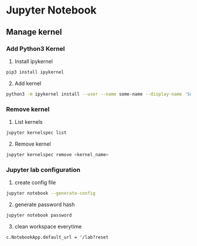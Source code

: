 # Jupyter Notebook

## Manage kernel

### Add Python3 Kernel
1. Install ipykernel
```bash
pip3 install ipykernel
```

2. Add kernel
```bash
python3 -m ipykernel install --user --name some-name --display-name 'Some'
```

### Remove kernel
1. List kernels
```bash
jupyter kernelspec list
```

2. Remove kernel
```bash
jupyter kernelspec remove <kernel_name>
```

### Jupyter lab configuration

1. create config file
```bash
jupyter notebook --generate-config
```

2. generate password hash
```bash
jupyter notebook password
```

3. clean workspace everytime
```
c.NotebookApp.default_url = '/lab?reset
```
